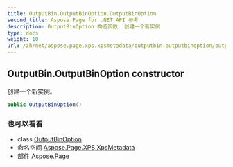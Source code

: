 ```yaml
---
title: OutputBin.OutputBinOption.OutputBinOption
second_title: Aspose.Page for .NET API 参考
description: OutputBinOption 构造函数. 创建一个新实例
type: docs
weight: 10
url: /zh/net/aspose.page.xps.xpsmetadata/outputbin.outputbinoption/outputbinoption/
---
```

## OutputBin.OutputBinOption constructor

创建一个新实例。

```csharp
public OutputBinOption()
```

### 也可以看看

* class [OutputBinOption](../)
* 命名空间 [Aspose.Page.XPS.XpsMetadata](../../outputbin.outputbinoption/)
* 部件 [Aspose.Page](../../../)



